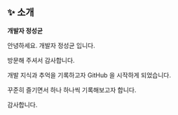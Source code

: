 ## ✨ 소개

**개발자 정성균** 

안녕하세요. 개발자 정성균 입니다. 

방문해 주셔서 감사합니다.

개발 지식과 추억을 기록하고자 GitHub 을 시작하게 되었습니다. 

꾸준히 즐기면서 하나 하나씩 기록해보고자 합니다. 

감사합니다.





   
